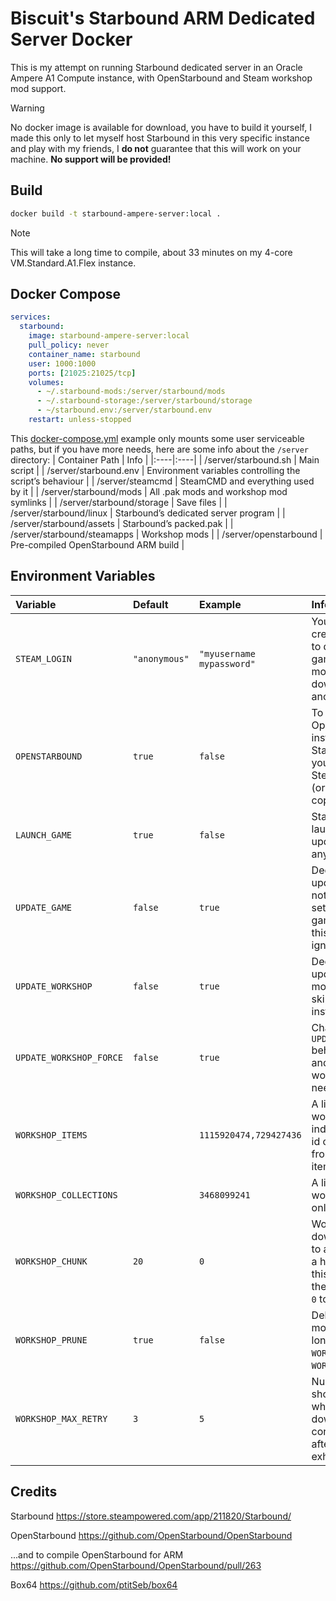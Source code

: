 # Biscuit's Starbound ARM Dedicated Server Docker
This is my attempt on running Starbound dedicated server in an Oracle Ampere A1 Compute instance, with OpenStarbound and Steam workshop mod support.

>[!WARNING]
>No docker image is available for download, you have to build it yourself,
>I made this only to let myself host Starbound in this very specific instance and play with my friends,
>I **do not** guarantee that this will work on your machine.
>**No support will be provided!**

## Build
```bash
docker build -t starbound-ampere-server:local .
```
>[!NOTE]
>This will take a long time to compile, about 33 minutes on my 4-core VM.Standard.A1.Flex instance.

## Docker Compose
```yml
services:
  starbound:
    image: starbound-ampere-server:local
    pull_policy: never
    container_name: starbound
    user: 1000:1000
    ports: [21025:21025/tcp]
    volumes:
      - ~/.starbound-mods:/server/starbound/mods
      - ~/.starbound-storage:/server/starbound/storage
      - ~/starbound.env:/server/starbound.env
    restart: unless-stopped
```

This [docker-compose.yml](/docker-compose.yml) example only mounts some user serviceable paths, but if you have more needs, here are some info about the `/server` directory:
| Container Path | Info |
|:----|:----|
| /server/starbound.sh        | Main script                                                |
| /server/starbound.env       | Environment variables controlling the script’s behaviour   |
| /server/steamcmd            | SteamCMD and everything used by it                         |
| /server/starbound/mods      | All .pak mods and workshop mod symlinks                    |
| /server/starbound/storage   | Save files                                                 |
| /server/starbound/linux     | Starbound’s dedicated server program                       |
| /server/starbound/assets    | Starbound’s packed.pak                                     |
| /server/starbound/steamapps | Workshop mods                                              |
| /server/openstarbound       | Pre-compiled OpenStarbound ARM build                       |

## Environment Variables
| Variable | Default | Example | Info |
|:----|:----|:----|:----|
| `STEAM_LOGIN`           | `"anonymous"` | `"myusername mypassword"` | Your Steam credentials, required to download the game, workshop mods are always downloaded anonymously.                                          |
| `OPENSTARBOUND`         | `true`        | `false`                   | To use OpenStarbound instead of vanilla Starbound, however you still have to use Steam to download (or provide your own copy of) `packed.pak` .  |
| `LAUNCH_GAME`           | `true`        | `false`                   | Starbound will be launched after all update operations (if any) are finished.                                                                    |
| `UPDATE_GAME`           | `false`       | `true`                    | Decides whether to update Starbound or not, if `LAUNCH_GAME` is set to `true` and the game is not found, this option will be ignored.            |
| `UPDATE_WORKSHOP`       | `false`       | `true`                    | Decides whether to update workshop mods or not, whilst skipping already installed mods.                                                          |
| `UPDATE_WORKSHOP_FORCE` | `false`       | `true`                    | Changes `UPDATE_WORKSHOP` behaviour to verify and download every workshop mods if needed.                                                        |
| `WORKSHOP_ITEMS`        |               | `1115920474,729427436`    | A list of Steam workshop ids of individual mods, the id can be obtained from the URL of the item page.                                           |
| `WORKSHOP_COLLECTIONS`  |               | `3468099241`              | A list of Steam workshop ids, but only for collections.                                                                                          |
| `WORKSHOP_CHUNK`        | `20`          | `0`                       | Workshop mods are downloaded in groups to avoid downloading a huge list all at once, this option decides the group size, set to `0` to turn off. |
| `WORKSHOP_PRUNE`        | `true`        | `false`                   | Delete workshop mods that are no longer included in `WORKSHOP_ITEMS` or `WORKSHOP_COLLECTIONS`.                                                  |
| `WORKSHOP_MAX_RETRY`    | `3`           | `5`                       | Number of retries should be performed when there are errors downloading mods, container will exit after all retries are exhausted.               |

## Credits
Starbound
https://store.steampowered.com/app/211820/Starbound/

OpenStarbound
https://github.com/OpenStarbound/OpenStarbound

...and to compile OpenStarbound for ARM
https://github.com/OpenStarbound/OpenStarbound/pull/263

Box64
https://github.com/ptitSeb/box64